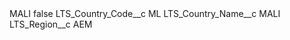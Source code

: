 <?xml version="1.0" encoding="UTF-8"?>
<CustomMetadata xmlns="http://soap.sforce.com/2006/04/metadata" xmlns:xsi="http://www.w3.org/2001/XMLSchema-instance" xmlns:xsd="http://www.w3.org/2001/XMLSchema">
    <label>MALI</label>
    <protected>false</protected>
    <values>
        <field>LTS_Country_Code__c</field>
        <value xsi:type="xsd:string">ML</value>
    </values>
    <values>
        <field>LTS_Country_Name__c</field>
        <value xsi:type="xsd:string">MALI</value>
    </values>
    <values>
        <field>LTS_Region__c</field>
        <value xsi:type="xsd:string">AEM</value>
    </values>
</CustomMetadata>
